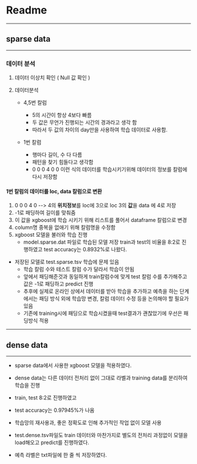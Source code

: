 # Readme

---

## sparse data

---

### 데이터 분석

1. 데이터 이상치 확인 ( Null 값 확인 )

2. 데이터분석
    - 4,5번 칼럼
        - 5의 시간이 항상 4보다 빠름
        - 두 값은 무언가 진행되는 시간의 경과라고 생각 함
        - 따라서 두 값의 차이의 day만을 사용하여 학습 데이터로 사용함.
    
    - 1번 칼럼
        - 행마다 길이, 수 다 다름
        - 패턴을 찾기 힘들다고 생각함
        - 0 0 0 4 0 0 이런 식의 데이터를 학습시키기위해 데이터의 정보를 칼럼에 다시 저장함

#### 1번 칼럼의 데이터를 loc, data 칼럼으로 변환
1. 0 0 0 4 0 --> 4의 **위치정보**를 loc에 3으로
    loc 3의 **값**을 data 에 4로 저장
2. -1로 패딩하여 길이를 맞춰줌
3. 이 값을 xgboost에 학습 시키기 위해 리스트를 풀어서 dataframe 칼럼으로 변경
4. column명 중복을 없애기 위해 칼럼명을 수정함
5. xgboost 모델을 불러와 학습 진행
    - model.sparse.dat 파일로 학습된 모델 저장
    train과 test의 비율을 8:2로 진행하였고 test accuracy는
    0.8932%로 나왔다.

* 저장된 모델로 test.sparse.tsv 학습에 문제 있음
    - 학습 칼럼 수와 테스트 칼럼 수가 달라서 학습이 안됨
    - 앞에서 패딩해준것과 동일하게 train칼럼수에 맞게 test 칼럼 수를 추가해주고 값은 -1로 패딩하고 predict 진행
    - 추후에 실제로 온라인 상에서 데이터를 받아 학습을 추가하고 예측을 하는 단계에서는 패딩 방식 외에 학습망 변경, 칼럼 데이터 수정 등을 논의해야 할 필요가 있음
    - 기존에 training시에 패딩으로 학습시켰을때 test결과가 괜찮았기에 우선은 패딩방식 적용

___

## dense data

___

- sparse data에서 사용한 xgboost 모델을 적용하였다.
- dense data는 다른 데이터 전처리 없이 그대로 라벨과 training data를 분리하여 학습을 진행

- train, test 8:2로 진행하였고
- test accuracy는 0.97945%가 나옴

- 학습망의 재사용과, 좋은 정확도로 인해 추가적인 작업 없이 모델 사용
- test.dense.tsv파일도 train 데이터와 마찬가지로 별도의 전처리 과정없이 모델을 load해오고
predict를 진행하였다.
- 예측 라벨은 txt파일에 한 줄 씩 저장하였다.


```python

```
